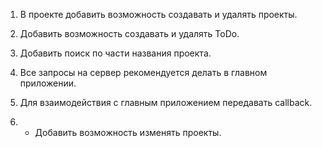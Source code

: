 1. В проекте добавить возможность создавать и удалять проекты.

2. Добавить возможность создавать и удалять ToDo.
 
3. Добавить поиск по части названия проекта.
 
4. Все запросы на сервер рекомендуется делать в главном приложении.
 
5. Для взаимодействия с главным приложением передавать callback.
 
6. * Добавить возможность изменять проекты.
